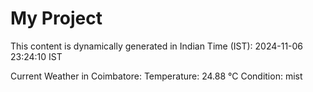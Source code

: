 # My Project

This content is dynamically generated in Indian Time (IST): 2024-11-06 23:24:10 IST


Current Weather in Coimbatore:
Temperature: 24.88 °C
Condition: mist
